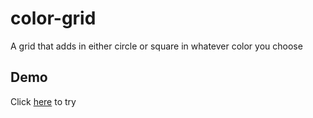 # color-grid
A grid that adds in either circle or square in whatever color you choose
## Demo
Click [here]() to try
